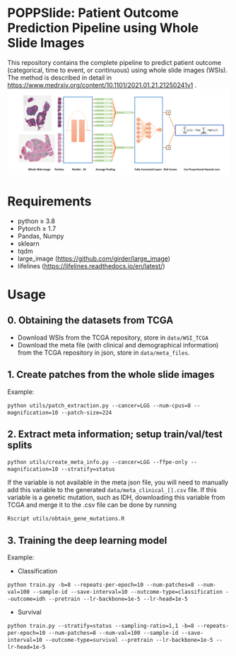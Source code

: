 # POPPSlide: Patient Outcome Prediction Pipeline using Whole Slide Images
This repository contains the complete pipeline to predict patient outcome (categorical, time to event, or continuous) using whole slide images (WSIs). The method is described in detail in https://www.medrxiv.org/content/10.1101/2021.01.21.21250241v1 . 
![Model Structure](figure/model-structure.png)

# Requirements
* python ≥ 3.8
* Pytorch ≥ 1.7
* Pandas, Numpy
* sklearn
* tqdm
* large_image (https://github.com/girder/large_image)
* lifelines (https://lifelines.readthedocs.io/en/latest/)

# Usage

## 0. Obtaining the datasets from TCGA

* Download WSIs from the TCGA repository, store in `data/WSI_TCGA`
* Download the meta file (with clinical and demographical information) from the TCGA repository in json, store in `data/meta_files`.


## 1. Create patches from the whole slide images

Example: 

```
python utils/patch_extraction.py --cancer=LGG --num-cpus=8 --magnification=10 --patch-size=224 
```

## 2. Extract meta information; setup train/val/test splits

```
python utils/create_meta_info.py --cancer=LGG --ffpe-only --magnification=10 --stratify=status
```

If the variable is not available in the meta json file, you will need to manually add this variable to the generated `data/meta_clinical_[].csv` file. If this variable is a genetic mutation, such as IDH, downloading this variable from TCGA and merge it to the .csv file can be done by running

```
Rscript utils/obtain_gene_mutations.R
```

## 3. Training the deep learning model

Example:

* Classification
```
python train.py -b=8 --repeats-per-epoch=10 --num-patches=8 --num-val=100 --sample-id --save-interval=10 --outcome-type=classification --outcome=idh --pretrain --lr-backbone=1e-5 --lr-head=1e-5
```

* Survival
```
python train.py --stratify=status --sampling-ratio=1,1 -b=8 --repeats-per-epoch=10 --num-patches=8 --num-val=100 --sample-id --save-interval=10 --outcome-type=survival --pretrain --lr-backbone=1e-5 --lr-head=1e-5
```
